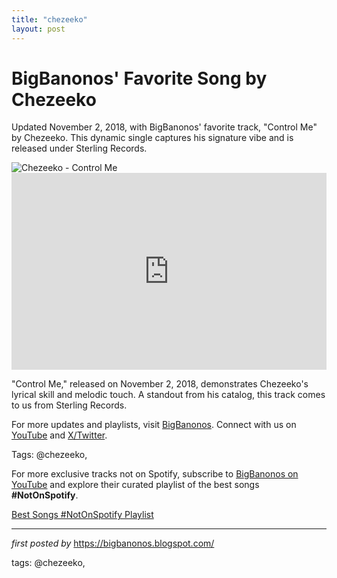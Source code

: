 ```yaml
---
title: "chezeeko"
layout: post
---
```

<!-- Post Title -->
<h1 >BigBanonos' Favorite Song by Chezeeko</h1> <!-- Introductory Text -->
<p >Updated November 2, 2018, with BigBanonos' favorite track, "Control Me" by Chezeeko. This dynamic single captures his signature vibe and is released under Sterling Records.</p> <!-- Featured Image -->
<div > <img src="https://i1.sndcdn.com/avatars-Dy7qeX0yYW5qrjNx-WqAfVg-t240x240.jpg" alt="Chezeeko - Control Me" />
</div> <!-- YouTube Video Embed -->
<div > <iframe width="100%" height="315" src="https://www.youtube.com/embed/-Jowkwuf5LM" title="Chezeeko - Control Me [Music Video] | GRM Daily" frameborder="0" allow="accelerometer; autoplay; clipboard-write; encrypted-media; gyroscope; picture-in-picture; web-share" referrerpolicy="strict-origin-when-cross-origin" allowfullscreen></iframe>
</div> <!-- Song Information -->
<div > <p>"Control Me," released on November 2, 2018, demonstrates Chezeeko's lyrical skill and melodic touch. A standout from his catalog, this track comes to us from Sterling Records.</p>
</div> <!-- Footer Links -->
<div > <p>For more updates and playlists, visit <a href="https://bigbanonos.blogspot.com/" target="_blank">BigBanonos</a>. Connect with us on <a href="https://www.youtube.com/@BigBanonos" target="_blank">YouTube</a> and <a href="https://x.com/bigbanonos" target="_blank">X/Twitter</a>.</p>
</div> <!-- Tags -->
<p >Tags: @chezeeko,</p>


<!--Subscribe and Playlist Links-->
<div>
    <p>For more exclusive tracks not on Spotify, subscribe to <a href="https://www.youtube.com/@BigBanonos" target="_blank">BigBanonos on YouTube</a> and explore their curated playlist of the best songs <strong>#NotOnSpotify</strong>.</p>
    <p><a href="https://www.youtube.com/playlist?list=PLtuNtuTatqI0kFahUCbtbfenC_ET5O_tr" target="_blank">Best Songs #NotOnSpotify Playlist<br /></a></p></div>

<hr />

<p><em>first posted by</em> <a href="https://bigbanonos.blogspot.com/" rel="noopener" target="_new">https://bigbanonos.blogspot.com/</a></p>

<p>tags: @chezeeko,</p>

